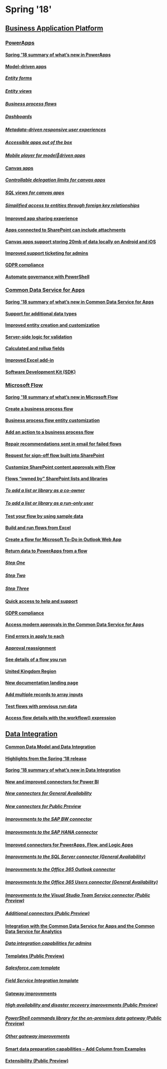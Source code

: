 # Spring '18'
## [Business Application Platform](business-application-platform/index.md)
### [PowerApps](business-application-platform/powerapps/index.md)
#### [Spring '18 summary of what’s new in PowerApps](business-application-platform/powerapps/whats-new-powerapps.md)
#### [Model-driven apps](business-application-platform/powerapps/model-driven-apps/index.md)
##### [Entity forms](business-application-platform/powerapps/model-driven-apps/entity-forms.md)
##### [Entity views](business-application-platform/powerapps/model-driven-apps/entity-views.md)
##### [Business process flows](business-application-platform/powerapps/model-driven-apps/business-process-flows.md)
##### [Dashboards](business-application-platform/powerapps/model-driven-apps/dashboards.md)
##### [Metadata-driven responsive user experiences](business-application-platform/powerapps/model-driven-apps/metadata-driven-responsive-user-experiences.md)
##### [Accessible apps out of the box](business-application-platform/powerapps/model-driven-apps/accessible-apps-out-the-box.md)
##### [Mobile player for modeldriven apps](business-application-platform/powerapps/model-driven-apps/mobile-player-model-driven-apps.md)
#### [Canvas apps](business-application-platform/powerapps/canvas-apps/index.md)
##### [Controllable delegation limits for canvas apps](business-application-platform/powerapps/canvas-apps/controllable-delegation-limits-canvas-apps.md)
##### [SQL views for canvas apps](business-application-platform/powerapps/canvas-apps/sql-views-canvas-apps.md)
##### [Simplified access to entities through foreign key relationships](business-application-platform/powerapps/canvas-apps/simplified-access-to-entities-foreign-key-relationships.md)
#### [Improved app sharing experience](business-application-platform/powerapps/improved-app-sharing-experience.md)
#### [Apps connected to SharePoint can include attachments](business-application-platform/powerapps/apps-connected-to-sharepoint-can-include-attachments.md)
#### [Canvas apps support storing 20mb of data locally on Android and iOS](business-application-platform/powerapps/canvas-apps-support-storing-20mb-data-locally-on-android-ios.md)
#### [Improved support ticketing for admins](business-application-platform/powerapps/improved-support-ticketing-admins.md)
#### [GDPR compliance](business-application-platform/powerapps/gdpr-compliance.md)
#### [Automate governance with PowerShell](business-application-platform/powerapps/automate-governance-powershell.md)
### [Common Data Service for Apps](business-application-platform/common-data-service-apps/index.md)
#### [Spring '18 summary of what’s new in Common Data Service for Apps](business-application-platform/common-data-service-apps/whats-new-common-data-service-apps.md)
#### [Support for additional data types](business-application-platform/common-data-service-apps/support-additional-data-types.md)
#### [Improved entity creation and customization](business-application-platform/common-data-service-apps/improved-entity-creation-customization.md)
#### [Server-side logic for validation](business-application-platform/common-data-service-apps/server-side-logic-validation.md)
#### [Calculated and rollup fields](business-application-platform/common-data-service-apps/calculated-rollup-fields.md)
#### [Improved Excel add-in](business-application-platform/common-data-service-apps/improved-excel-add-in.md)
#### [Software Development Kit (SDK)](business-application-platform/common-data-service-apps/software-development-kit-sdk.md)
### [Microsoft Flow](business-application-platform/microsoft-flow/index.md)
#### [Spring '18 summary of what’s new in Microsoft Flow](business-application-platform/microsoft-flow/whats-new-microsoft-flow.md)
#### [Create a business process flow](business-application-platform/microsoft-flow/create-business-process-flow.md)
#### [Business process flow entity customization](business-application-platform/microsoft-flow/business-process-flow-entity-customization.md)
#### [Add an action to a business process flow](business-application-platform/microsoft-flow/add-action-to-business-process-flow.md)
#### [Repair recommendations sent in email for failed flows](business-application-platform/microsoft-flow/repair-recommendations-sent-email-failed-flows.md)
#### [Request for sign-off flow built into SharePoint](business-application-platform/microsoft-flow/request-sign-off-flow-built-into-sharepoint.md)
#### [Customize SharePoint content approvals with Flow](business-application-platform/microsoft-flow/customize-sharepoint-content-approvals-flow.md)
#### [Flows “owned by” SharePoint lists and libraries](business-application-platform/microsoft-flow/flows-owned-by-sharepoint-lists-libraries/index.md)
##### [To add a list or library as a co-owner](business-application-platform/microsoft-flow/flows-owned-by-sharepoint-lists-libraries/to-add-list-or-library-as-co-owner.md)
##### [To add a list or library as a run-only user](business-application-platform/microsoft-flow/flows-owned-by-sharepoint-lists-libraries/to-add-list-or-library-as-run-only-user.md)
#### [Test your flow by using sample data](business-application-platform/microsoft-flow/test-flow-by-using-sample-data.md)
#### [Build and run flows from Excel](business-application-platform/microsoft-flow/build-run-flows-excel.md)
#### [Create a flow for Microsoft To-Do in Outlook Web App](business-application-platform/microsoft-flow/create-flow-microsoft-to-do-outlook-web-app.md)
#### [Return data to PowerApps from a flow](business-application-platform/microsoft-flow/return-data-to-powerapps-a-flow/index.md)
##### [Step One](business-application-platform/microsoft-flow/return-data-to-powerapps-a-flow/step-one.md)
##### [Step Two](business-application-platform/microsoft-flow/return-data-to-powerapps-a-flow/step-two.md)
##### [Step Three](business-application-platform/microsoft-flow/return-data-to-powerapps-a-flow/step-three.md)
#### [Quick access to help and support](business-application-platform/microsoft-flow/quick-access-to-help-support.md)
#### [GDPR compliance](business-application-platform/microsoft-flow/gdpr-compliance.md)
#### [Access modern approvals in the Common Data Service for Apps](business-application-platform/microsoft-flow/access-modern-approvals-the-common-data-service-apps.md)
#### [Find errors in apply to each](business-application-platform/microsoft-flow/find-errors-apply-to-each.md)
#### [Approval reassignment](business-application-platform/microsoft-flow/approval-reassignment.md)
#### [See details of a flow you run](business-application-platform/microsoft-flow/see-details-a-flow-you-run.md)
#### [United Kingdom Region](business-application-platform/microsoft-flow/united-kingdom-region.md)
#### [New documentation landing page](business-application-platform/microsoft-flow/new-documentation-landing-page.md)
#### [Add multiple records to array inputs](business-application-platform/microsoft-flow/add-multiple-records-to-array-inputs.md)
#### [Test flows with previous run data](business-application-platform/microsoft-flow/test-flows-previous-run-data.md)
#### [Access flow details with the workflow() expression](business-application-platform/microsoft-flow/access-flow-details-the-workflow-expression.md)

## [Data Integration](data-integration/index.md)
#### [Common Data Model and Data Integration](data-integration/common-data-model-data-integration.md)
#### [Highlights from the Spring ‘18 release](data-integration/highlights-the-spring-18-release.md)
#### [Spring ’18 summary of what’s new in Data Integration](data-integration/whats-new-data-integration.md)
#### [New and improved connectors for Power BI](data-integration/new-improved-connectors-power-bi/index.md)
##### [New connectors for General Availability](data-integration/new-improved-connectors-power-bi/new-connectors-general-availability.md)
##### [New connectors for Public Preview](data-integration/new-improved-connectors-power-bi/new-connectors-public-preview.md)
##### [Improvements to the SAP BW connector](data-integration/new-improved-connectors-power-bi/improvements-to-sap-bw-connector.md)
##### [Improvements to the SAP HANA connector](data-integration/new-improved-connectors-power-bi/improvements-to-sap-hana-connector.md)
#### [Improved connectors for PowerApps, Flow, and Logic Apps](data-integration/improved-connectors-powerapps-flow-logic-apps/index.md)
##### [Improvements to the SQL Server connector (General Availability)](data-integration/improved-connectors-powerapps-flow-logic-apps/improvements-to-sql-server-connector-general-availability.md)
##### [Improvements to the Office 365 Outlook connector](data-integration/improved-connectors-powerapps-flow-logic-apps/improvements-to-office-365-outlook-connector.md)
##### [Improvements to the Office 365 Users connector (General Availability)](data-integration/improved-connectors-powerapps-flow-logic-apps/improvements-to-office-365-users-connector-general-availability.md)
##### [Improvements to the Visual Studio Team Service connector (Public Preview)](data-integration/improved-connectors-powerapps-flow-logic-apps/improvements-to-visual-studio-team-service-connector-public-preview.md)
##### [Additional connectors (Public Preview)](data-integration/improved-connectors-powerapps-flow-logic-apps/additional-connectors-public-preview.md)
#### [Integration with the Common Data Service for Apps and the Common Data Service for Analytics](data-integration/integration-the-common-data-service-apps-the-common-data-service-analytics/index.md)
##### [Data integration capabilities for admins](data-integration/integration-the-common-data-service-apps-the-common-data-service-analytics/data-integration-capabilities-admins.md)
#### [Templates (Public Preview)](data-integration/templates-public-preview/index.md)
##### [Salesforce.com template](data-integration/templates-public-preview/salesforce-com-template.md)
##### [Field Service Integration template](data-integration/templates-public-preview/field-service-integration-template.md)
#### [Gateway improvements](data-integration/gateway-improvements/index.md)
##### [High availability and disaster recovery improvements (Public Preview)](data-integration/gateway-improvements/high-availability-disaster-recovery-improvements-public-preview.md)
##### [PowerShell commands library for the on-premises data gateway (Public Preview)](data-integration/gateway-improvements/powershell-commands-library-the-on-premises-data-gateway-public-preview.md)
##### [Other gateway improvements](data-integration/gateway-improvements/other-gateway-improvements.md)
#### [Smart data preparation capabilities – Add Column from Examples](data-integration/smart-data-preparation-capabilities-add-column-examples.md)
#### [Extensibility (Public Preview)](data-integration/extensibility-public-preview.md)
